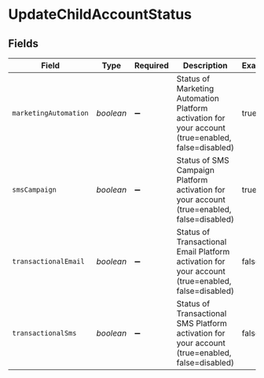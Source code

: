 # UpdateChildAccountStatus


## Fields

| Field                                                                                              | Type                                                                                               | Required                                                                                           | Description                                                                                        | Example                                                                                            |
| -------------------------------------------------------------------------------------------------- | -------------------------------------------------------------------------------------------------- | -------------------------------------------------------------------------------------------------- | -------------------------------------------------------------------------------------------------- | -------------------------------------------------------------------------------------------------- |
| `marketingAutomation`                                                                              | *boolean*                                                                                          | :heavy_minus_sign:                                                                                 | Status of Marketing Automation Platform activation for your account (true=enabled, false=disabled) | true                                                                                               |
| `smsCampaign`                                                                                      | *boolean*                                                                                          | :heavy_minus_sign:                                                                                 | Status of SMS Campaign Platform activation for your account (true=enabled, false=disabled)         | true                                                                                               |
| `transactionalEmail`                                                                               | *boolean*                                                                                          | :heavy_minus_sign:                                                                                 | Status of Transactional Email Platform activation for your account (true=enabled, false=disabled)  | false                                                                                              |
| `transactionalSms`                                                                                 | *boolean*                                                                                          | :heavy_minus_sign:                                                                                 | Status of Transactional SMS Platform activation for your account (true=enabled, false=disabled)    | false                                                                                              |